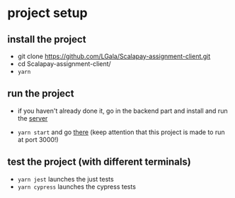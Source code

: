 # project setup 
## install the project

* git clone https://github.com/LGala/Scalapay-assignment-client.git
* cd Scalapay-assignment-client/
* `yarn`

## run the project

* if you haven't already done it, go in the backend part and install and run the [server](https://github.com/LGala/Scalapay-assignment-api)

* `yarn start` and go [there](http://localhost:3000) (keep attention that this project is made to run at port 3000!)

## test the project (with different terminals)

*  `yarn jest` launches the just tests
*  `yarn cypress` launches the cypress tests
